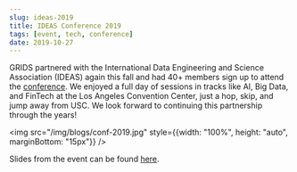 ```yaml
---
slug: ideas-2019
title: IDEAS Conference 2019
tags: [event, tech, conference]
date: 2019-10-27
---
```


GRIDS partnered with the International Data Engineering and Science Association (IDEAS) again this fall and had 40+ members sign up to attend the [conference](https://www.ideassn.org/socal-2019/). We enjoyed a full day of sessions in tracks like AI, Big Data, and FinTech at the Los Angeles Convention Center, just a hop, skip, and jump away from USC. We look forward to continuing this partnership through the years!

<!-- truncate -->

<img src="/img/blogs/conf-2019.jpg" style={{width: "100%", height: "auto", marginBottom: "15px"}} />

Slides from the event can be found [here](https://docs.google.com/presentation/d/1ZEIZYHL9o-AULcXjdQuS4adB2LhlUQsM3IiH-6uLw3Q/).

